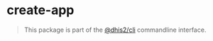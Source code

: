 # create-app

> This package is part of the [@dhis2/cli](https://github.com/dhis2/cli)
> commandline interface.
